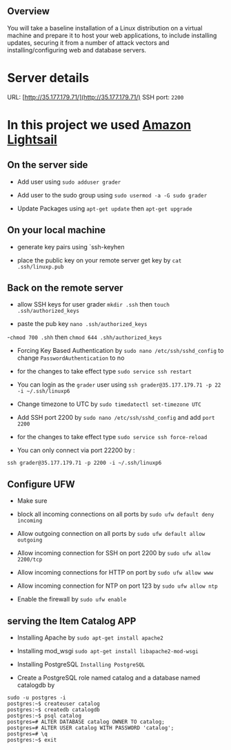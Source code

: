 ## Overview 

You will take a baseline installation of a Linux distribution on a virtual machine and prepare it to host your web applications, to include installing updates, securing it from a number of attack vectors and installing/configuring web and database servers.

# Server details

URL: [http://35.177.179.71/](http://35.177.179.71/)
SSH port: `2200`

# In this project we used [Amazon Lightsail](https://lightsail.aws.amazon.com/) 

## On the server side 

- Add user
using `sudo adduser grader`

- Add user to the sudo group 
using `sudo usermod -a -G sudo grader`

- Update Packages 
using `apt-get update` then `apt-get upgrade`


## On your local machine 

- generate key pairs using `ssh-keyhen 

- place the public key on your remote server 
get key by `cat .ssh/linuxp.pub` 


## Back on the remote server 

- allow SSH keys for user grader
`mkdir .ssh` then `touch .ssh/authorized_keys`

- paste the pub key `nano .ssh/authorized_keys`  

-`chmod 700 .shh` then `chmod 644 .shh/authorized_keys`

- Forcing Key Based Authentication 
by `sudo nano /etc/ssh/sshd_config` to change 
`PasswordAuthentication` to no 

- for the changes to take effect type `sudo service ssh restart`

- You can login as the `grader` user using 
`ssh grader@35.177.179.71 -p 22 -i ~/.ssh/linuxp6`

- Change timezone to UTC by `sudo timedatectl set-timezone UTC`

- Add SSH port 2200 by `sudo nano /etc/ssh/sshd_config` and add `port 2200`

- for the changes to take effect type `sudo service ssh force-reload`

- You can only connect via port 22200 by :

`ssh grader@35.177.179.71 -p 2200 -i ~/.ssh/linuxp6`


## Configure UFW 

- Make sure 

- block all incoming connections on all ports by `sudo ufw default deny incoming`

- Allow outgoing connection on all ports by `sudo ufw default allow outgoing`

- Allow incoming connection for SSH on port 2200 by `sudo ufw allow 2200/tcp`

- Allow incoming connections for HTTP on port by `sudo ufw allow www`

- Allow incoming connection for NTP on port 123 by `sudo ufw allow ntp`

- Enable the firewall by `sudo ufw enable`

## serving the Item Catalog APP 

- Installing Apache by `sudo apt-get install apache2`

- Installing mod_wsgi `sudo apt-get install libapache2-mod-wsgi`

- Installing PostgreSQL `Installing PostgreSQL` 

- Create a PostgreSQL role named catalog and a database named catalogdb by 

```
sudo -u postgres -i
postgres:~$ createuser catalog
postgres:~$ createdb catalogdb
postgres:~$ psql catalog
postgres=# ALTER DATABASE catalog OWNER TO catalog;
postgres=# ALTER USER catalog WITH PASSWORD 'catalog';
postgres=# \q
postgres:~$ exit

```

